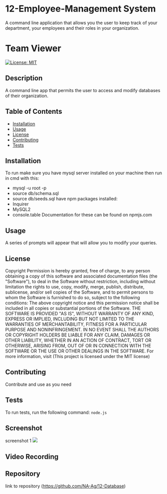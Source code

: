 # 12-Employee-Management System
A command line application that allows you the user to keep track of your department, your employees and their roles in your organization.

# Team Viewer
[![License: MIT](https://img.shields.io/badge/License-MIT-yellow.svg)](https://opensource.org/licenses/MIT)

## Description
A command line app that permits the user to access and modify databases of their organization. 

## Table of Contents 
- [Installation](#installation)
- [Usage](#usage)
- [License](#license)
- [Contributing](#contributing)
- [Tests](#tests)

## Installation
To run make sure you have mysql server installed on your machine
then run in cmd with this: 
- mysql -u root -p
- source db/schema.sql
- source db/seeds.sql
have npm packages installed:
- Inquirer 
- MySQL2
- console.table
Documentation for these can be found on npmjs.com

## Usage
A series of prompts will appear that will allow you to modify your queries.  

## License
    
  Copyright <YEAR> <COPYRIGHT HOLDER>
  Permission is hereby granted, free of charge, to any person obtaining a copy of this software and associated documentation files (the "Software"), to deal in the Software without restriction, including without limitation the rights to use, copy, modify, merge, publish, distribute, sublicense, and/or sell copies of the Software, and to permit persons to whom the Software is furnished to do so, subject to the following conditions:
  The above copyright notice and this permission notice shall be included in all copies or substantial portions of the Software.
  THE SOFTWARE IS PROVIDED "AS IS", WITHOUT WARRANTY OF ANY KIND, EXPRESS OR IMPLIED, INCLUDING BUT NOT LIMITED TO THE WARRANTIES OF MERCHANTABILITY, FITNESS FOR A PARTICULAR PURPOSE AND NONINFRINGEMENT. IN NO EVENT SHALL THE AUTHORS OR COPYRIGHT HOLDERS BE LIABLE FOR ANY CLAIM, DAMAGES OR OTHER LIABILITY, WHETHER IN AN ACTION OF CONTRACT, TORT OR OTHERWISE, ARISING FROM, OUT OF OR IN CONNECTION WITH THE SOFTWARE OR THE USE OR OTHER DEALINGS IN THE SOFTWARE.
  For more information, visit (This project is licensed under the MIT license)
    
## Contributing
Contribute and use as you need

## Tests
To run tests, run the following command:
```node.js```

## Screenshot
screenshot 1  ![](./images/11-screenshot-1.PNG)

## Video Recording

## Repository
link to repository (https://github.com/NA-Ag/12-Database)
